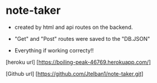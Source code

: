 # note-taker
 
*  created by html and api routes on the backend.

* "Get" and "Post" routes were saved to the "DB.JSON"

*  Everything if working correcty!!

[heroku url] 
[https://boiling-peak-46769.herokuapp.com/]

[Github url] 
[https://github.com/Jtelban1/note-taker.git]

